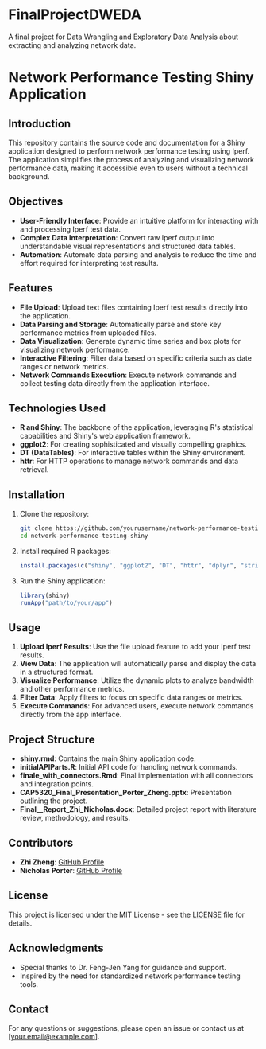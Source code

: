 # FinalProjectDWEDA
A final project for Data Wrangling and Exploratory Data Analysis about extracting and analyzing network data. 

# Network Performance Testing Shiny Application

## Introduction
This repository contains the source code and documentation for a Shiny application designed to perform network performance testing using Iperf. The application simplifies the process of analyzing and visualizing network performance data, making it accessible even to users without a technical background.

## Objectives
- **User-Friendly Interface**: Provide an intuitive platform for interacting with and processing Iperf test data.
- **Complex Data Interpretation**: Convert raw Iperf output into understandable visual representations and structured data tables.
- **Automation**: Automate data parsing and analysis to reduce the time and effort required for interpreting test results.

## Features
- **File Upload**: Upload text files containing Iperf test results directly into the application.
- **Data Parsing and Storage**: Automatically parse and store key performance metrics from uploaded files.
- **Data Visualization**: Generate dynamic time series and box plots for visualizing network performance.
- **Interactive Filtering**: Filter data based on specific criteria such as date ranges or network metrics.
- **Network Commands Execution**: Execute network commands and collect testing data directly from the application interface.

## Technologies Used
- **R and Shiny**: The backbone of the application, leveraging R's statistical capabilities and Shiny's web application framework.
- **ggplot2**: For creating sophisticated and visually compelling graphics.
- **DT (DataTables)**: For interactive tables within the Shiny environment.
- **httr**: For HTTP operations to manage network commands and data retrieval.

## Installation
1. Clone the repository:
    ```bash
    git clone https://github.com/yourusername/network-performance-testing-shiny.git
    cd network-performance-testing-shiny
    ```
2. Install required R packages:
    ```R
    install.packages(c("shiny", "ggplot2", "DT", "httr", "dplyr", "stringr", "shinythemes", "shinyWidgets"))
    ```
3. Run the Shiny application:
    ```R
    library(shiny)
    runApp("path/to/your/app")
    ```

## Usage
1. **Upload Iperf Results**: Use the file upload feature to add your Iperf test results.
2. **View Data**: The application will automatically parse and display the data in a structured format.
3. **Visualize Performance**: Utilize the dynamic plots to analyze bandwidth and other performance metrics.
4. **Filter Data**: Apply filters to focus on specific data ranges or metrics.
5. **Execute Commands**: For advanced users, execute network commands directly from the app interface.

## Project Structure
- **shiny.rmd**: Contains the main Shiny application code.
- **initialAPIParts.R**: Initial API code for handling network commands.
- **finale_with_connectors.Rmd**: Final implementation with all connectors and integration points.
- **CAP5320_Final_Presentation_Porter_Zheng.pptx**: Presentation outlining the project.
- **Final__Report_Zhi_Nicholas.docx**: Detailed project report with literature review, methodology, and results.

## Contributors
- **Zhi Zheng**: [GitHub Profile](https://github.com/ZhiZheng0889)
- **Nicholas Porter**: [GitHub Profile](https://github.com/CFVPXV)

## License
This project is licensed under the MIT License - see the [LICENSE](LICENSE) file for details.

## Acknowledgments
- Special thanks to Dr. Feng-Jen Yang for guidance and support.
- Inspired by the need for standardized network performance testing tools.

## Contact
For any questions or suggestions, please open an issue or contact us at [your.email@example.com].


